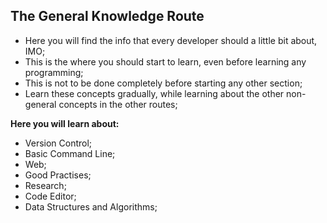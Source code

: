 ## The General Knowledge Route

- Here you will find the info that every developer should a little bit about, IMO;
- This is the where you should start to learn, even before learning any programming;
- This is not to be done completely before starting any other section;
- Learn these concepts gradually, while learning about the other non-general concepts in the other routes;

**Here you will learn about:**

- Version Control;
- Basic Command Line;
- Web;
- Good Practises;
- Research;
- Code Editor;
- Data Structures and Algorithms;
